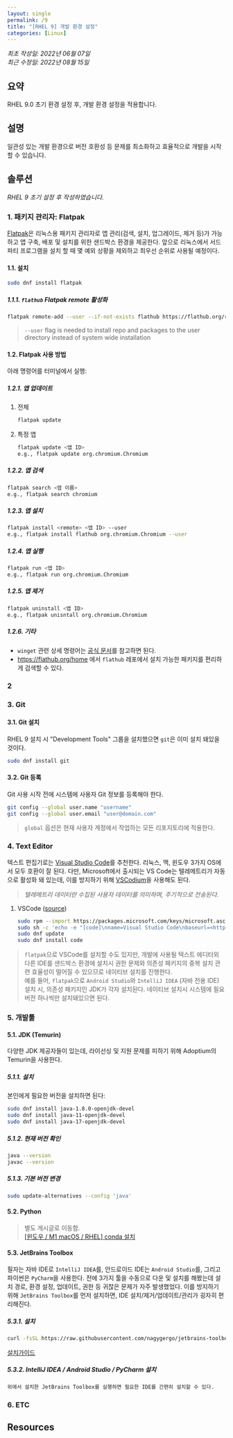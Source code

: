 ```yaml
---
layout: single
permalink: /9
title: "[RHEL 9] 개발 환경 설정"
categories: [Linux]
---
```


*최초 작성일: 2022년 06월 07일*  
*최근 수정일: 2022년 08월 15일*

## 요약

RHEL 9.0 초기 환경 설정 후, 개발 환경 설정을 적용합니다.

## 설명

일관성 있는 개발 환경으로 버전 호환성 등 문제를 최소화하고 효율적으로 개발을 시작할 수 있습니다.

## 솔루션

*RHEL 9 초기 설정 후 작성하였습니다.*

### 1. 패키지 관리자: Flatpak

[Flatpak](https://docs.flatpak.org/en/latest/using-flatpak.html)은 리눅스용 패키지 관리자로 앱 관리(검색, 설치, 업그레이드, 제거 등)가 가능하고 앱 구축, 배포 및 설치를 위한 샌드박스 환경을 제공한다. 앞으로 리눅스에서 서드파티 프로그램을 설치 할 때 몇 예외 상황을 제외하고 최우선 순위로 사용될 예정이다.

#### 1.1. 설치

```bash
sudo dnf install flatpak
```

##### 1.1.1. `flathub` Flatpak remote 활성화

```bash
flatpak remote-add --user --if-not-exists flathub https://flathub.org/repo/flathub.flatpakrepo
```

> `--user` flag is needed to install repo and packages to the user directory instead of system wide installation

#### 1.2. Flatpak 사용 방법

아래 명령어를 터미널에서 실행:

##### 1.2.1. 앱 업데이트

1. 전체

    ```bash
    flatpak update
    ```

2. 특정 앱

    ```bash
    flatpak update <앱 ID>
    e.g., flatpak update org.chromium.Chromium
    ```

##### 1.2.2. 앱 검색

```bash
flatpak search <앱 이름>
e.g., flatpak search chromium
```

##### 1.2.3. 앱 설치

```bash
flatpak install <remote> <앱 ID> --user
e.g., flatpak install flathub org.chromium.Chromium --user
```

##### 1.2.4. 앱 실행

```bash
flatpak run <앱 ID>
e.g., flatpak run org.chromium.Chromium
```

##### 1.2.5. 앱 제거

```bash
flatpak uninstall <앱 ID>
e.g., flatpak unisntall org.chromium.Chromium
```

##### 1.2.6. 기타

* `winget` 관련 상세 명령어는 [공식 문서](https://docs.flatpak.org/en/latest/using-flatpak.html)를 참고하면 된다.
* <https://flathub.org/home>
에서 `flathub` 레포에서 설치 가능한 패키지를 편리하게 검색할 수 있다.

### 2

### 3. Git

#### 3.1. Git 설치

RHEL 9 설치 시 "Development Tools" 그룹을 설치했으면 `git`은 이미 설치 돼있을 것이다.

```bash
sudo dnf install git
```

#### 3.2. Git 등록

Git 사용 시작 전에 시스템에 사용자 Git 정보를 등록해야 한다.

```bash
git config --global user.name "username"
git config --global user.email "user@domain.com"
```

> `global` 옵션은 현재 사용자 계정에서 작업하는 모든 리포지토리에 적용한다.

### 4. Text Editor

텍스트 편집기로는 [Visual Studio Code](https://code.visualstudio.com/)를 추천한다. 리눅스, 맥, 윈도우 3가지 OS에서 모두 호환이 잘 된다. 다만, Microsoft에서 출시되는 VS Code는 텔레메트리가 자동으로 활성화 돼 있는데, 이를 방지하기 위해 [VSCodium](https://vscodium.com/)을 사용해도 된다.

> *텔레메트리 데이터란 수집된 사용자 데이터를 의미하며, 주기적으로 전송된다.*

1. VSCode ([source](https://code.visualstudio.com/docs/setup/linux#_rhel-fedora-and-centos-based-distributions))

    ```bash
    sudo rpm --import https://packages.microsoft.com/keys/microsoft.asc
    sudo sh -c 'echo -e "[code]\nname=Visual Studio Code\nbaseurl=<https://packages.microsoft.com/yumrepos/vscode\nenabled=1\ngpgcheck=1\ngpgkey=https://packages.microsoft.com/keys/microsoft.asc>" > /etc/yum.repos.d/vscode.repo'
    sudo dnf update
    sudo dnf install code
    ```

> `flatpak`으로 VSCode를 설치할 수도 있지만, 개발에 사용될 텍스트 에디터외 다른 IDE를 샌드박스 환경에 설치시 권한 문제와 의존성 패키지의 중복 설치 관련 효율성이 떨어질 수 있으므로 네이티브 설치를 진행한다.  
> 예를 들어, `flatpak`으로 `Android Studio`와 `IntelliJ IDEA` (자바 전용 IDE) 설치 시, 의존성 패키지인 JDK가 각자 설치된다. 네이티브 설치시 시스템에 필요버전 하나씩만 설치돼있으면 된다.

### 5. 개발툴

#### 5.1. JDK (Temurin)

다양한 JDK 제공자들이 있는데, 라이선싱 및 지원 문제를 피하기 위해 Adoptium의 Temurin을 사용한다.

##### 5.1.1. 설치

본인에게 필요한 버전을 설치하면 된다:

```bash
sudo dnf install java-1.8.0-openjdk-devel
sudo dnf install java-11-openjdk-devel
sudo dnf install java-17-openjdk-devel
```

##### 5.1.2. 현재 버전 확인

```bash
java --version
javac --version
```

##### 5.1.3. 기본 버전 변경

```bash
sudo update-alternatives --config 'java'
```

#### 5.2. Python

> 별도 게시글로 이동함.  
[[윈도우 / M1 macOS / RHEL] conda 설치](/3)

#### 5.3. JetBrains Toolbox

필자는 자바 IDE로 `IntelliJ IDEA`를, 안드로이드 IDE는 `Android Studio`를, 그리고 파이썬은 `PyCharm`을 사용한다. 전에 3가지 툴을 수동으로 다운 및 설치를 해봤는데 설치 경로, 환경 설정, 업데이트, 권한 등 귀찮은 문제가 자주 발생했었다. 이를 방지하기 위해 `JetBrains Toolbox`를 먼저 설치하면, IDE 설치/제거/업데이트/관리가 굉자히 편리해진다.

##### 5.3.1. 설치

```bash
curl -fsSL https://raw.githubusercontent.com/nagygergo/jetbrains-toolbox-install/master/jetbrains-toolbox.sh | bash
```

[설치가이드](https://www.jetbrains.com/help/idea/installation-guide.html#toolbox)

##### 5.3.2. IntelliJ IDEA / Android Studio / PyCharm 설치

```bash
위에서 설치한 JetBrains Toolbox를 실행하면 필요한 IDE를 간편히 설치할 수 있다.
```

### 6. ETC

## Resources
